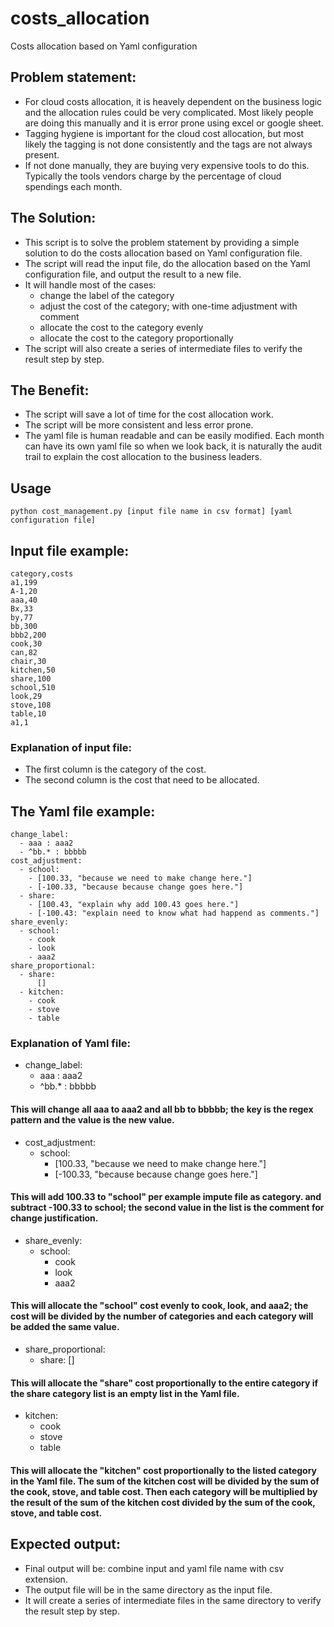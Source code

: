 # costs_allocation
Costs allocation based on Yaml configuration

## Problem statement:
- For cloud costs allocation, it is heavely dependent on the business logic and the allocation rules could be very complicated.  Most likely people are doing this manually and it is error prone using excel or google sheet.
- Tagging hygiene is important for the cloud cost allocation, but most likely the tagging is not done consistently and the tags are not always present.
- If not done manually, they are buying very expensive tools to do this.   Typically the tools vendors charge by the percentage of cloud spendings each month.

## The Solution:
- This script is to solve the problem statement by providing a simple solution to do the costs allocation based on Yaml configuration file.
- The script will read the input file, do the allocation based on the Yaml configuration file, and output the result to a new file.
- It will handle most of the cases:
    - change the label of the category
    - adjust the cost of the category; with one-time adjustment with comment
    - allocate the cost to the category evenly
    - allocate the cost to the category proportionally
- The script will also create a series of intermediate files to verify the result step by step.

## The Benefit:
- The script will save a lot of time for the cost allocation work.
- The script will be more consistent and less error prone.
- The yaml file is human readable and can be easily modified.  Each month can have its own yaml file so when we look back, it is naturally the audit trail to explain the cost allocation to the business leaders.

## Usage

```
python cost_management.py [input file name in csv format] [yaml configuration file]

```
## Input file example:

```
category,costs
a1,199
A-1,20
aaa,40
Bx,33
by,77
bb,300
bbb2,200
cook,30
can,82
chair,30
kitchen,50
share,100
school,510
look,29
stove,108
table,10
a1,1
```
### Explanation of input file:
- The first column is the category of the cost.
- The second column is the cost that need to be allocated.

## The Yaml file example:

```
change_label:
  - aaa : aaa2
  - ^bb.* : bbbbb
cost_adjustment:
  - school:
    - [100.33, "because we need to make change here."]
    - [-100.33, "because because change goes here."]
  - share:
    - [100.43, "explain why add 100.43 goes here."]
    - [-100.43: "explain need to know what had happend as comments."]
share_evenly:
  - school:
    - cook
    - look
    - aaa2
share_proportional:
  - share:
      []
  - kitchen:
    - cook  
    - stove
    - table
```

### Explanation of Yaml file:
- change_label:
  - aaa : aaa2
  - ^bb.* : bbbbb
#### This will change all aaa to aaa2 and all bb to bbbbb; the key is the regex pattern and the value is the new value.

- cost_adjustment:
  - school:
    - [100.33, "because we need to make change here."]
    - [-100.33, "because because change goes here."]

#### This will add 100.33 to "school" per example impute file as category.  and subtract -100.33 to school; the second value in the list is the comment for change justification.

- share_evenly:
  - school:
    - cook
    - look
    - aaa2
#### This will allocate the "school" cost evenly to cook, look, and aaa2; the cost will be divided by the number of categories and each category will be added the same value.

- share_proportional:
  - share:
    []

#### This will allocate the "share" cost proportionally to the entire category if the share category list is an empty list in the Yaml file.

  - kitchen:
    - cook  
    - stove
    - table
#### This will allocate the "kitchen" cost proportionally to the listed category in the Yaml file.  The sum of the kitchen cost will be divided by the sum of the cook, stove, and table cost.  Then each category will be multiplied by the result of the sum of the kitchen cost divided by the sum of the cook, stove, and table cost.


## Expected output:

- Final output will be: combine input and yaml file name with csv extension.
- The output file will be in the same directory as the input file.
- It will create a series of intermediate files in the same directory to verify the result step by step.



    
